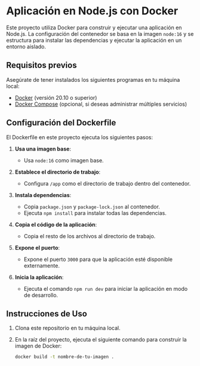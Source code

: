 # Aplicación en Node.js con Docker

Este proyecto utiliza Docker para construir y ejecutar una aplicación en Node.js. La configuración del contenedor se basa en la imagen `node:16` y se estructura para instalar las dependencias y ejecutar la aplicación en un entorno aislado.

## Requisitos previos

Asegúrate de tener instalados los siguientes programas en tu máquina local:

- [Docker](https://www.docker.com/get-started) (versión 20.10 o superior)
- [Docker Compose](https://docs.docker.com/compose/install/) (opcional, si deseas administrar múltiples servicios)

## Configuración del Dockerfile

El Dockerfile en este proyecto ejecuta los siguientes pasos:

1. **Usa una imagen base**:
    - Usa `node:16` como imagen base.

2. **Establece el directorio de trabajo**:
    - Configura `/app` como el directorio de trabajo dentro del contenedor.

3. **Instala dependencias**:
    - Copia `package.json` y `package-lock.json` al contenedor.
    - Ejecuta `npm install` para instalar todas las dependencias.

4. **Copia el código de la aplicación**:
    - Copia el resto de los archivos al directorio de trabajo.

5. **Expone el puerto**:
    - Expone el puerto `3000` para que la aplicación esté disponible externamente.

6. **Inicia la aplicación**:
    - Ejecuta el comando `npm run dev` para iniciar la aplicación en modo de desarrollo.

## Instrucciones de Uso

1. Clona este repositorio en tu máquina local.
2. En la raíz del proyecto, ejecuta el siguiente comando para construir la imagen de Docker:

   ```bash
   docker build -t nombre-de-tu-imagen .
